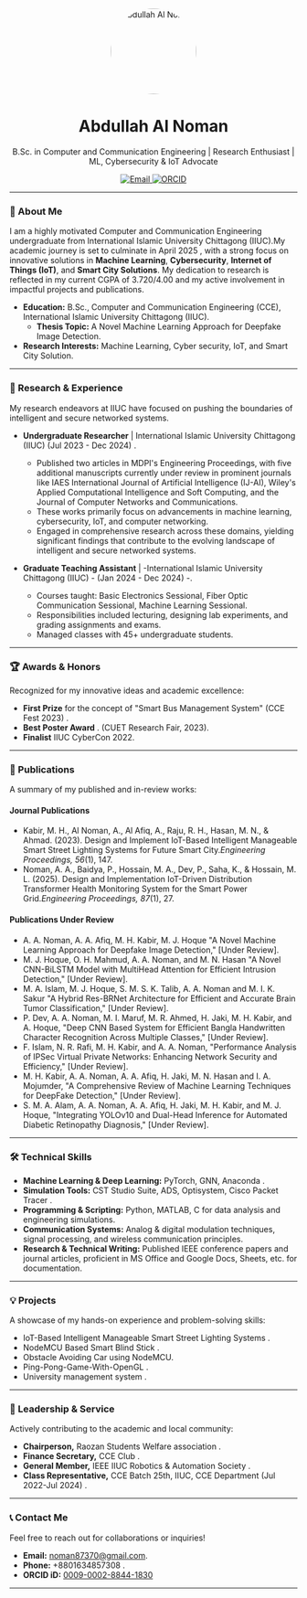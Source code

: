 <div align="center">
  <img src="https://avatars.githubusercontent.com/u/YOUR_GITHUB_USERNAME" alt="Abdullah Al Noman" width="150" style="border-radius: 50%;">
  <h1>Abdullah Al Noman</h1>
  <p>B.Sc. in Computer and Communication Engineering | Research Enthusiast | ML, Cybersecurity & IoT Advocate</p>

  <p>
    <a href="mailto:noman87370@gmail.com">
      <img src="https://img.shields.io/badge/Email-D14836?style=for-the-badge&logo=gmail&logoColor=white" alt="Email">
    </a>
    <a href="https://orcid.org/0009-0002-8844-1830" target="_blank">
      <img src="https://img.shields.io/badge/ORCID-A6CE39?style=for-the-badge&logo=orcid&logoColor=white" alt="ORCID">
    </a>
    </p>
</div>

---

### 🚀 About Me

I am a highly motivated Computer and Communication Engineering undergraduate from International Islamic University Chittagong (IIUC).My academic journey is set to culminate in April 2025 , with a strong focus on innovative solutions in **Machine Learning**, **Cybersecurity**, **Internet of Things (IoT)**, and **Smart City Solutions**. My dedication to research is reflected in my current CGPA of 3.720/4.00  and my active involvement in impactful projects and publications.

- **Education:** B.Sc., Computer and Communication Engineering (CCE), International Islamic University Chittagong (IIUC).
  - **Thesis Topic:** A Novel Machine Learning Approach for Deepfake Image Detection.
- **Research Interests:** Machine Learning, Cyber security, IoT, and Smart City Solution.

---

### 🔬 Research & Experience

My research endeavors at IIUC have focused on pushing the boundaries of intelligent and secure networked systems.

* **Undergraduate Researcher** | International Islamic University Chittagong (IIUC)  (Jul 2023 - Dec 2024) .
    * Published two articles in MDPI's Engineering Proceedings, with five additional manuscripts currently under review in prominent journals like IAES International Journal of Artificial Intelligence (IJ-AI), Wiley's Applied Computational Intelligence and Soft Computing, and the Journal of Computer Networks and Communications.
    * These works primarily focus on advancements in machine learning, cybersecurity, IoT, and computer networking.
    * Engaged in comprehensive research across these domains, yielding significant findings that contribute to the evolving landscape of intelligent and secure networked systems.

* **Graduate Teaching Assistant** | -International Islamic University Chittagong (IIUC) - (Jan 2024 - Dec 2024) -.
    * Courses taught: Basic Electronics Sessional, Fiber Optic Communication Sessional, Machine Learning Sessional.
    * Responsibilities included lecturing, designing lab experiments, and grading assignments and exams.
    * Managed classes with 45+ undergraduate students.

---

### 🏆 Awards & Honors

Recognized for my innovative ideas and academic excellence:

* **First Prize** for the concept of "Smart Bus Management System"  (CCE Fest 2023) .
* **Best Poster Award** . (CUET Research Fair, 2023).
* **Finalist** IIUC CyberCon 2022.

---

### 📝 Publications

A summary of my published and in-review works:

#### Journal Publications

* Kabir, M. H., Al Noman, A., Al Afiq, A., Raju, R. H., Hasan, M. N., & Ahmad. (2023). Design and Implement IoT-Based Intelligent Manageable Smart Street Lighting Systems for Future Smart City.*Engineering Proceedings, 56*(1), 147. 
* Noman, A. A., Baidya, P., Hossain, M. A., Dev, P., Saha, K., & Hossain, M. L. (2025). Design and Implementation IoT-Driven Distribution Transformer Health Monitoring System for the Smart Power Grid.*Engineering Proceedings, 87*(1), 27. 

#### Publications Under Review 

* A. A. Noman, A. A. Afiq, M. H. Kabir, M. J. Hoque "A Novel Machine Learning Approach for Deepfake Image Detection," [Under Review]. 
* M. J. Hoque, O. H. Mahmud, A. A. Noman, and M. N. Hasan "A Novel CNN-BiLSTM Model with MultiHead Attention for Efficient Intrusion Detection," [Under Review]. 
* M. A. Islam, M. J. Hoque, S. M. S. K. Talib, A. A. Noman and M. I. K. Sakur "A Hybrid Res-BRNet Architecture for Efficient and Accurate Brain Tumor Classification," [Under Review]. 
* P. Dev, A. A. Noman, M. I. Maruf, M. R. Ahmed, H. Jaki, M. H. Kabir, and A. Hoque, "Deep CNN Based System for Efficient Bangla Handwritten Character Recognition Across Multiple Classes," [Under Review].
* F. Islam, N. R. Rafi, M. H. Kabir, and A. A. Noman, "Performance Analysis of IPSec Virtual Private Networks: Enhancing Network Security and Efficiency," [Under Review].
* M. H. Kabir, A. A. Noman, A. A. Afiq, H. Jaki, M. N. Hasan and I. A. Mojumder, "A Comprehensive Review of Machine Learning Techniques for DeepFake Detection," [Under Review].
* S. M. A. Alam, A. A. Noman, A. A. Afiq, H. Jaki, M. H. Kabir, and M. J. Hoque, "Integrating YOLOv10 and Dual-Head Inference for Automated Diabetic Retinopathy Diagnosis," [Under Review].

---

### 🛠️ Technical Skills

* **Machine Learning & Deep Learning:** PyTorch, GNN, Anaconda .
* **Simulation Tools:** CST Studio Suite, ADS, Optisystem, Cisco Packet Tracer .
* **Programming & Scripting:** Python, MATLAB, C for data analysis and engineering simulations.
* **Communication Systems:** Analog & digital modulation techniques, signal processing, and wireless communication principles.
* **Research & Technical Writing:** Published IEEE conference papers and journal articles, proficient in MS Office and Google Docs, Sheets, etc. for documentation.

---

### 💡 Projects

A showcase of my hands-on experience and problem-solving skills:

* IoT-Based Intelligent Manageable Smart Street Lighting Systems .
* NodeMCU Based Smart Blind Stick .
* Obstacle Avoiding Car using NodeMCU.
* Ping-Pong-Game-With-OpenGL .
* University management system .

---

### 🤝 Leadership & Service

Actively contributing to the academic and local community:

* **Chairperson,** Raozan Students Welfare association .
* **Finance Secretary,** CCE Club .
* **General Member,** IEEE IIUC Robotics & Automation Society .
* **Class Representative,** CCE Batch 25th, IIUC, CCE Department (Jul 2022-Jul 2024) .

---

### 📞 Contact Me

Feel free to reach out for collaborations or inquiries!

* **Email:** noman87370@gmail.com.
* **Phone:** +8801634857308 .
* **ORCID iD:** [0009-0002-8844-1830](https://orcid.org/0009-0002-8844-1830)

---


